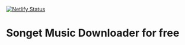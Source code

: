 [![Netlify Status](https://api.netlify.com/api/v1/badges/e3832cec-fce1-419c-8538-9bc08afb5f0a/deploy-status)](https://app.netlify.com/sites/songet/deploys)

# Songet Music Downloader for free
